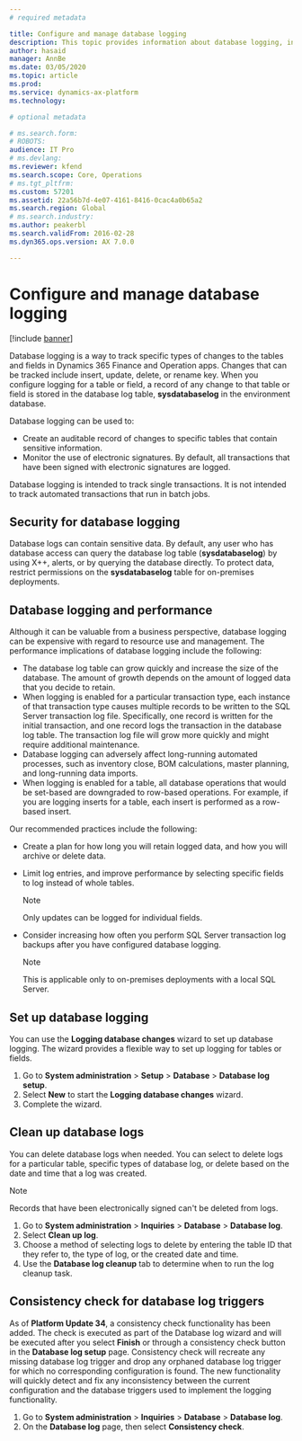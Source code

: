 ```yaml
---
# required metadata

title: Configure and manage database logging
description: This topic provides information about database logging, including how to set it up, how to manage security and performance, and how to clean up database logs.
author: hasaid
manager: AnnBe
ms.date: 03/05/2020
ms.topic: article
ms.prod: 
ms.service: dynamics-ax-platform
ms.technology: 

# optional metadata

# ms.search.form: 
# ROBOTS: 
audience: IT Pro
# ms.devlang: 
ms.reviewer: kfend
ms.search.scope: Core, Operations
# ms.tgt_pltfrm: 
ms.custom: 57201
ms.assetid: 22a56b7d-4e07-4161-8416-0cac4a0b65a2
ms.search.region: Global
# ms.search.industry: 
ms.author: peakerbl
ms.search.validFrom: 2016-02-28
ms.dyn365.ops.version: AX 7.0.0

---
```


# Configure and manage database logging

[!include [banner](../includes/banner.md)]

Database logging is a way to track specific types of changes to the tables and fields in Dynamics 365 Finance and Operation apps. Changes that can be tracked include insert, update, delete, or rename key. When you configure logging for a table or field, a record of any change to that table or field is stored in the database log table, **sysdatabaselog** in the environment database.

Database logging can be used to:

  - Create an auditable record of changes to specific tables that contain sensitive information.
  - Monitor the use of electronic signatures. By default, all transactions that have been signed with electronic signatures are logged.

Database logging is intended to track single transactions. It is not intended to track automated transactions that run in batch jobs.

## Security for database logging

Database logs can contain sensitive data. By default, any user who has database access can query the database log table (**sysdatabaselog**) by using  X++, alerts, or by querying the database directly. To protect data, restrict permissions on the **sysdatabaselog** table for on-premises deployments.

## Database logging and performance

Although it can be valuable from a business perspective, database logging can be expensive with regard to resource use and management. The performance implications of database logging include the following:

  - The database log table can grow quickly and increase the size of the database. The amount of growth depends on the amount of logged data that you decide to retain.
  - When logging is enabled for a particular transaction type, each instance of that transaction type causes multiple records to be written to the SQL Server transaction log file. Specifically, one record is written for the initial transaction, and one record logs the transaction in the database log table. The transaction log file will grow more quickly and might require additional maintenance.
  - Database logging can adversely affect long-running automated processes, such as inventory close, BOM calculations, master planning, and long-running data imports.
  - When logging is enabled for a table, all database operations that would be set-based are downgraded to row-based operations. For example, if you are logging inserts for a table, each insert is performed as a row-based insert.

Our recommended practices include the following:

  - Create a plan for how long you will retain logged data, and how you will archive or delete data.
  - Limit log entries, and improve performance by selecting specific fields to log instead of whole tables.

    > [!NOTE]
    > Only updates can be logged for individual fields.

  - Consider increasing how often you perform SQL Server transaction log backups after you have configured database logging.
  
      > [!NOTE]
      > This is applicable only to on-premises deployments with a local SQL Server.

## Set up database logging

You can use the **Logging database changes** wizard to set up database logging. The wizard provides a flexible way to set up logging for tables or fields.

1. Go to **System administration** \> **Setup** \> **Database** \> **Database log setup**. 
2. Select **New** to start the **Logging database changes** wizard.
3. Complete the wizard.

## Clean up database logs

You can delete database logs when needed. You can select to delete logs for a particular table, specific types of database log, or delete based on the date and time that a log was created.


> [!NOTE]
> Records that have been electronically signed can't be deleted from logs.


1. Go to **System administration** \> **Inquiries** \> **Database** \> **Database log**. 
2. Select **Clean up log**.
3. Choose a method of selecting logs to delete by entering the table ID that they refer to, the type of log, or the created date and time.
4. Use the **Database log cleanup** tab to determine when to run the log cleanup task.

## Consistency check for database log triggers

As of **Platform Update 34**, a consistency check functionality has been added. The check is executed as part of the Database log wizard and will be executed after you select **Finish** or through a consistency check button in the **Database log setup** page.
Consistency check will recreate any missing database log trigger and drop any orphaned database log trigger for which no corresponding configuration is found.
The new functionality will quickly detect and fix any inconsistency between the current configuration and the database triggers used to implement the logging functionality.

1. Go to **System administration** \> **Inquiries** \> **Database** \> **Database log**.
2. On the **Database log** page, then select **Consistency check**.
